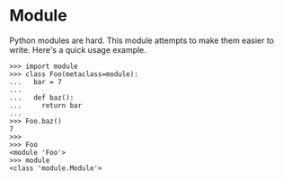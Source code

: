 # Module

Python modules are hard.  This module attempts to make them easier to write.
Here's a quick usage example.


```
>>> import module
>>> class Foo(metaclass=module):
...   bar = 7
...
...   def baz():
...     return bar
...
>>> Foo.baz()
7
>>>
>>> Foo
<module 'Foo'>
>>> module
<class 'module.Module'>
```
